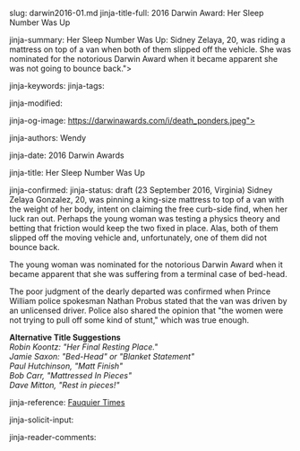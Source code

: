slug: darwin2016-01.md
jinja-title-full: 2016 Darwin Award: Her Sleep Number Was Up

jinja-summary: Her Sleep Number Was Up: Sidney Zelaya, 20, was riding a mattress on top of a van when both of them slipped off the vehicle. She was nominated for the notorious Darwin Award when it became apparent she was not going to bounce back.">

jinja-keywords:
jinja-tags:

jinja-modified:

jinja-og-image: https://darwinawards.com/i/death_ponders.jpeg">

jinja-authors: Wendy

jinja-date: 2016 Darwin Awards


jinja-title: Her Sleep Number Was Up


jinja-confirmed:
jinja-status: draft
(23 September 2016, Virginia) Sidney Zelaya Gonzalez, 20, was pinning a
king-size mattress to top of a van with the weight of her body, intent on
claiming the free curb-side find, when her luck ran out. Perhaps the young
woman was testing a physics theory and betting that friction would keep the
two fixed in place. Alas, both of them slipped off the moving vehicle and,
unfortunately, one of them did not bounce back.

The young woman was nominated for the notorious Darwin Award when it became
apparent that she was suffering from a terminal case of bed-head.

The poor judgment of the dearly departed was confirmed when Prince William police
spokesman Nathan Probus stated that the van was driven by an unlicensed
driver.	 Police also shared the opinion that "the women were not trying to
pull off some kind of stunt," which was true enough.

<B>Alternative Title Suggestions </B><BR>
<I>
Robin Koontz: "Her Final Resting Place."<BR>
Jamie Saxon: "Bed-Head" or "Blanket Statement"<BR>
Paul Hutchinson, "Matt Finish"<BR>
Bob Carr, "Mattressed In Pieces"<BR>
Dave Mitton, "Rest in pieces!"<BR>
</I>

jinja-reference: <A href="http://www.fauquier.com/news/culpeper-woman-dies-after-riding-on-mattress-on-top-of/article_4bf5a480-81b7-11e6-a0d4-2741d1de79c9.html">Fauquier Times</A>

jinja-solicit-input:

jinja-reader-comments:



<!--#include file=nav_2016.html -->


